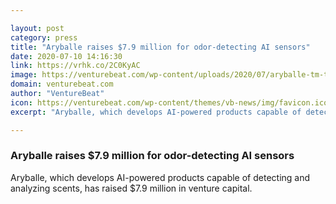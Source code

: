 ```yaml
---

layout: post
category: press
title: "Aryballe raises $7.9 million for odor-detecting AI sensors"
date: 2020-07-10 14:16:30
link: https://vrhk.co/2C0KyAC
image: https://venturebeat.com/wp-content/uploads/2020/07/aryballe-tm-transparent.jpg?w=1200&strip=all
domain: venturebeat.com
author: "VentureBeat"
icon: https://venturebeat.com/wp-content/themes/vb-news/img/favicon.ico
excerpt: "Aryballe, which develops AI-powered products capable of detecting and analyzing scents, has raised $7.9 million in venture capital."

---
```


### Aryballe raises $7.9 million for odor-detecting AI sensors

Aryballe, which develops AI-powered products capable of detecting and analyzing scents, has raised $7.9 million in venture capital.
